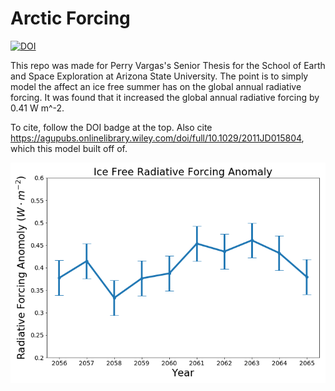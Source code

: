 # Arctic Forcing

[![DOI](https://zenodo.org/badge/151296324.svg)](https://zenodo.org/badge/latestdoi/151296324)

This repo was made for Perry Vargas's Senior Thesis for the School of Earth and
Space Exploration at Arizona State University. The point is to simply model the
affect an ice free summer has on the global annual radiative forcing. It was
found that it increased the global annual radiative forcing by 0.41 W m^-2.

To cite, follow the DOI badge at the top. Also cite
https://agupubs.onlinelibrary.wiley.com/doi/full/10.1029/2011JD015804, which
this model built off of.


![results](ice_free.png)
